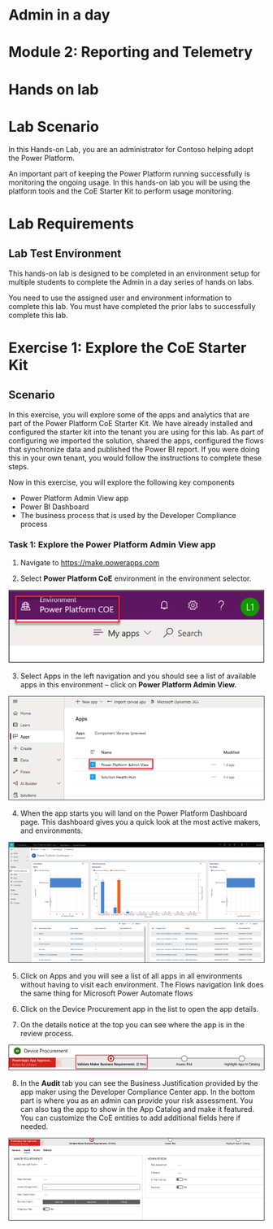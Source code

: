 # Admin in a day

# Module 2: Reporting and Telemetry

# Hands on lab

# Lab Scenario

In this Hands-on Lab, you are an administrator for Contoso helping adopt the Power Platform.

An important part of keeping the Power Platform running successfully is monitoring the ongoing usage. In this hands-on lab you will be using the platform tools and the CoE Starter Kit to perform usage monitoring.

# Lab Requirements

## Lab Test Environment

This hands-on lab is designed to be completed in an environment setup for multiple students to complete the Admin in a day series of hands on labs.

You need to use the assigned user and environment information to complete this lab. You must have completed the prior labs to successfully complete this lab.

# Exercise 1: Explore the CoE Starter Kit

## Scenario

In this exercise, you will explore some of the apps and analytics that are part of the Power Platform CoE Starter Kit.  We have already installed and configured the starter kit into the tenant you are using for this lab.  As part of configuring we imported the solution, shared the apps, configured the flows that synchronize data and published the Power BI report.  If you were doing this in your own tenant, you would follow the instructions to complete these steps.

Now in this exercise, you will explore the following key components

-	Power Platform Admin View app
-	Power BI Dashboard
-	The business process that is used by the Developer Compliance process

### Task 1: Explore the Power Platform Admin View app

1.	Navigate to https://make.powerapps.com 

2.	Select **Power Platform CoE** environment in the environment selector.

 ![](Images%20MOD_2/img01.png)
 
 3.	Select Apps in the left navigation and you should see a list of available apps in this environment – click on **Power Platform Admin View.**
 
 ![](Images%20MOD_2/img02.png)
 
 4.	When the app starts you will land on the Power Platform Dashboard page.  This dashboard gives you a quick look at the most active makers, and environments.
 
 ![](Images%20MOD_2/img03.png)
 
 5.	Click on Apps and you will see a list of all apps in all environments without having to visit each environment.  The Flows navigation link does the same thing for Microsoft Power Automate flows

6.	Click on the Device Procurement app in the list to open the app details. 

7.	On the details notice at the top you can see where the app is in the review process.  

![](Images%20MOD_2/img04.png)

8.	In the **Audit** tab you can see the Business Justification provided by the app maker using the Developer Compliance Center app.  In the bottom part is where you as an admin can provide your risk assessment.  You can also tag the app to show in the App Catalog and make it featured.  You can customize the CoE entities to add additional fields here if needed.

![](Images%20MOD_2/image%205.png)


 

 
 


